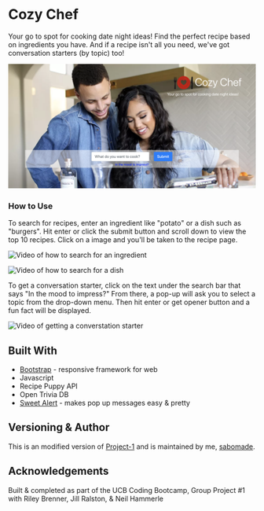 # Cozy Chef

Your go to spot for cooking date night ideas! Find the perfect recipe based on ingredients you have. And if a recipe isn't all you need, we've got conversation starters (by topic) too!

![Image of Cozy Chef homepage](assets/cozyChef-homepage.png)

### How to Use

To search for recipes, enter an ingredient like "potato" or a dish such as "burgers". Hit enter or click the submit button and scroll down to view the top 10 recipes. Click on a image and you'll be taken to the recipe page.

![Video of how to search for an ingredient](assets/cozyChef-potato.gif)

![Video of how to search for a dish](assets/cozyChef-burgers.gif)

To get a conversation starter, click on the text under the search bar that says "In the mood to impress?" From there, a pop-up will ask you to select a topic from the drop-down menu. Then hit enter or get opener button and a fun fact will be displayed.

![Video of getting a converstation starter](cozyChef-convo1.gif)

## Built With

- [Bootstrap](https://getbootstrap.com/) - responsive framework for web
- Javascript
- Recipe Puppy API
- Open Trivia DB
- [Sweet Alert](https://sweetalert.js.org/) - makes pop up messages easy & pretty

## Versioning & Author

This is an modified version of [Project-1](https://github.com/llamadizzle/Project-1) and is maintained by me, [sabomade](https://github.com/sabomade).

## Acknowledgements

Built & completed as part of the UCB Coding Bootcamp, Group Project #1 with Riley Brenner, Jill Ralston, & Neil Hammerle
